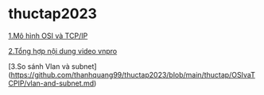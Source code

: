# thuctap2023
[1.Mô hình OSI và TCP/IP ](https://github.com/thanhquang99/thuctap2023/blob/main/thuctap/OSIvaTCPIP/osivatcpipnew.md)

[2.Tổng hợp nội dung video vnpro ](https://github.com/thanhquang99/thuctap2023/blob/main/thuctap/OSIvaTCPIP/videovnpro.md)

[3.So sánh Vlan và subnet] (https://github.com/thanhquang99/thuctap2023/blob/main/thuctap/OSIvaTCPIP/vlan-and-subnet.md)
